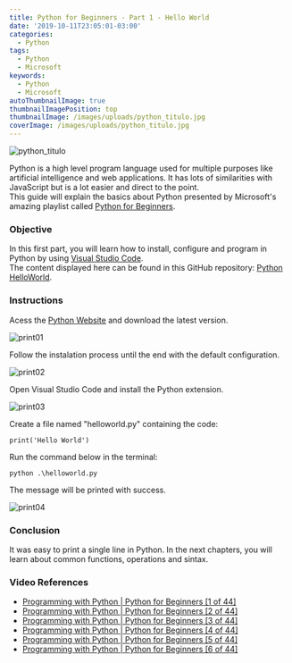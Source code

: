 ```yaml
---
title: Python for Beginners - Part 1 - Hello World
date: '2019-10-11T23:05:01-03:00'
categories:
  - Python
tags:
  - Python
  - Microsoft
keywords:
  - Python
  - Microsoft
autoThumbnailImage: true
thumbnailImagePosition: top
thumbnailImage: /images/uploads/python_titulo.jpg
coverImage: /images/uploads/python_titulo.jpg
---
```

![python_titulo](/images/uploads/python_titulo.jpg) 
Python is a high level program language used for multiple purposes like artificial intelligence and web applications. It has lots of similarities with JavaScript but is a lot easier and direct to the point.\
This guide will explain the basics about Python presented by Microsoft's amazing playlist called [Python for Beginners](https://www.youtube.com/watch?v=jFCNu1-Xdsw&list=PLlrxD0HtieHhS8VzuMCfQD4uJ9yne1mE6).
### Objective
In this first part, you will learn how to install, configure and program in Python by using [Visual Studio Code](https://code.visualstudio.com/).\
The content displayed here can be found in this GitHub repository: [Python HelloWorld](https://github.com/lucianopereira86/Python-HelloWorld).
### Instructions
Acess the [Python Website](https://www.python.org/) and download the latest version.  
![print01](/images/uploads/python-print01.jpg)  
Follow the instalation process until the end with the default configuration.  
![print02](/images/uploads/python-print02.jpg)  
Open Visual Studio Code and install the Python extension.  
![print03](/images/uploads/python-print03.jpg)  
Create a file named "helloworld.py" containing the code:
```batch
print('Hello World')
```
Run the command below in the terminal:
```batch
python .\helloworld.py
```
The message will be printed with success.  
![print04](/images/uploads/python-print04.jpg)
### Conclusion
It was easy to print a single line in Python. In the next chapters, you will learn about common functions, operations and sintax.
### Video References
* [Programming with Python | Python for Beginners [1 of 44]](https://www.youtube.com/watch?v=jFCNu1-Xdsw&list=PLlrxD0HtieHhS8VzuMCfQD4uJ9yne1mE6)
* [Programming with Python | Python for Beginners [2 of 44]](https://www.youtube.com/watch?v=7XOhibxgBlQ&list=PLlrxD0HtieHhS8VzuMCfQD4uJ9yne1mE6&index=2)
* [Programming with Python | Python for Beginners [3 of 44]](https://www.youtube.com/watch?v=CXZYvNRIAKM&list=PLlrxD0HtieHhS8VzuMCfQD4uJ9yne1mE6&index=3)
* [Programming with Python | Python for Beginners [4 of 44]](https://www.youtube.com/watch?v=EU8eayHWoZg&list=PLlrxD0HtieHhS8VzuMCfQD4uJ9yne1mE6&index=4)
* [Programming with Python | Python for Beginners [5 of 44]](https://www.youtube.com/watch?v=FhoASwgvZHk&list=PLlrxD0HtieHhS8VzuMCfQD4uJ9yne1mE6&index=5)
* [Programming with Python | Python for Beginners [6 of 44]](https://www.youtube.com/watch?v=wWwr0tDSqnE&list=PLlrxD0HtieHhS8VzuMCfQD4uJ9yne1mE6&index=6)
